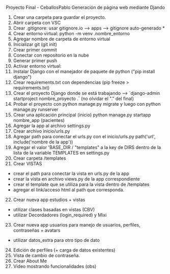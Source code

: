 Proyecto Final - CeballosPablo 
Generación de página web mediante Djando

1. Crear una carpeta para guardar el proyecto.
2. Abrir carpeta con VSC
3. Crear .gitignore: usar gitignore.io --> apps --> gitignore auto-generado *
4. Crear entorno virtual: python -m venv .nombre_entorno
5. Agregar nombre de carpeta de entorno virtual
6. Inicializar git (git init)
7. Crear primer commit
8. Conectar con repositorio en la nube
9. Generar primer push
10. Activar entorno virtual:
11. Instalar Django con el manejador de paquete de python ("pip install django")
12. Crear requirements.txt con dependencias (pip freeze > requirements.txt)
13. Crear el proyecto Django donde se está trabajando --> ´django-admin startproject nombre_proyecto .´ (no olvidar el "." del final)
14. Probar el proyecto con python manage.py migrate y luego con python manage.py runserver
15. Crear una aplicación principal (inicio) python manage.py startapp nombre_app (pacientes)
16. Agregar la app al archivo settings.py
17. Crear archivo inicio/urls.py
18. Agregar path para conectar el urls.py con el inicio/urls.py
path('url', include('nombre de la app'))
19. Agregar el valor 'BASE_DIR / "templates" a la key de DIRS dentro de la lista de la variable TEMPLATES en settings.py
20. Crear carpeta /templates
21. Crear VISTAS
- crear el path para conectar la vista en urls.py de la app
- crear la vista en archivo views.py de la app correspondiente
- crear el template que se utiliza para la vista dentro de /templates
- agregar el link/acceso html <a> al path que corresponda.
22. Crear nueva app estudios + vistas
- utilizar clases basadas en vistas (CBV) 
- utilizar Decordadores (login_required) y Mixi
23. Crear nueva app usuarios para manejo de usuarios, perfiles, contraseñas + avatars
- utilizar datos_extra para otro tipo de dato
24. Edición de perfiles (+ carga de datos existentes)
25. Vista de cambio de contraseña.
26. Crear About Me
27. Video mostrando funcionalidades (obs)
